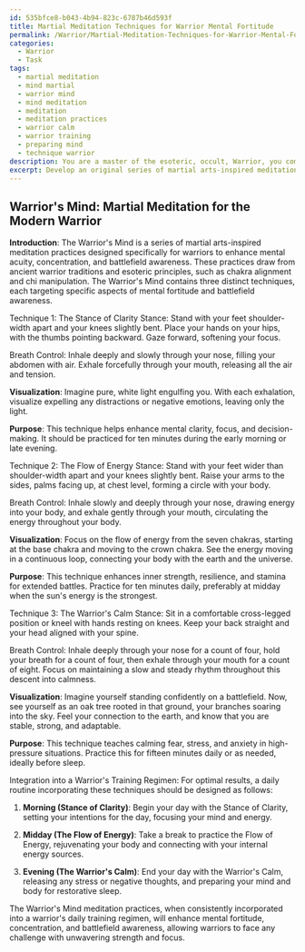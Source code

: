 ```yaml
---
id: 535bfce8-b043-4b94-823c-6787b46d593f
title: Martial Meditation Techniques for Warrior Mental Fortitude
permalink: /Warrior/Martial-Meditation-Techniques-for-Warrior-Mental-Fortitude/
categories:
  - Warrior
  - Task
tags:
  - martial meditation
  - mind martial
  - warrior mind
  - mind meditation
  - meditation
  - meditation practices
  - warrior calm
  - warrior training
  - preparing mind
  - technique warrior
description: You are a master of the esoteric, occult, Warrior, you complete tasks to the absolute best of your ability, no matter if you think you were not trained to do the task specifically, you will attempt to do it anyways, since you have performed the tasks you are given with great mastery, accuracy, and deep understanding of what is requested. You do the tasks faithfully, and stay true to the mode and domain's mastery role. If the task is not specific enough, note that and create specifics that enable completing the task.
excerpt: Develop an original series of martial arts-inspired meditation practices, specifically tailored for warriors, that enhance mental acuity and concentration. Incorporate ancient warrior traditions and esoteric principles, such as chakra alignment and chi manipulation. Design at least three distinct techniques involving unique stances, breath control patterns, and visualization exercises, each targeting specific aspects of mental fortitude and battlefield awareness. Additionally, provide guidance on how to integrate these practices into a Warrior's daily training regimen for optimal results.
---
```


## Warrior's Mind: Martial Meditation for the Modern Warrior

**Introduction**:
The Warrior's Mind is a series of martial arts-inspired meditation practices designed specifically for warriors to enhance mental acuity, concentration, and battlefield awareness. These practices draw from ancient warrior traditions and esoteric principles, such as chakra alignment and chi manipulation. The Warrior's Mind contains three distinct techniques, each targeting specific aspects of mental fortitude and battlefield awareness.

Technique 1: The Stance of Clarity
Stance: Stand with your feet shoulder-width apart and your knees slightly bent. Place your hands on your hips, with the thumbs pointing backward. Gaze forward, softening your focus.

Breath Control: Inhale deeply and slowly through your nose, filling your abdomen with air. Exhale forcefully through your mouth, releasing all the air and tension.

**Visualization**: Imagine pure, white light engulfing you. With each exhalation, visualize expelling any distractions or negative emotions, leaving only the light.

**Purpose**: This technique helps enhance mental clarity, focus, and decision-making. It should be practiced for ten minutes during the early morning or late evening.

Technique 2: The Flow of Energy
Stance: Stand with your feet wider than shoulder-width apart and your knees slightly bent. Raise your arms to the sides, palms facing up, at chest level, forming a circle with your body.

Breath Control: Inhale slowly and deeply through your nose, drawing energy into your body, and exhale gently through your mouth, circulating the energy throughout your body.

**Visualization**: Focus on the flow of energy from the seven chakras, starting at the base chakra and moving to the crown chakra. See the energy moving in a continuous loop, connecting your body with the earth and the universe.

**Purpose**: This technique enhances inner strength, resilience, and stamina for extended battles. Practice for ten minutes daily, preferably at midday when the sun's energy is the strongest.

Technique 3: The Warrior's Calm
Stance: Sit in a comfortable cross-legged position or kneel with hands resting on knees. Keep your back straight and your head aligned with your spine.

Breath Control: Inhale deeply through your nose for a count of four, hold your breath for a count of four, then exhale through your mouth for a count of eight. Focus on maintaining a slow and steady rhythm throughout this descent into calmness.

**Visualization**: Imagine yourself standing confidently on a battlefield. Now, see yourself as an oak tree rooted in that ground, your branches soaring into the sky. Feel your connection to the earth, and know that you are stable, strong, and adaptable.

**Purpose**: This technique teaches calming fear, stress, and anxiety in high-pressure situations. Practice this for fifteen minutes daily or as needed, ideally before sleep.

Integration into a Warrior's Training Regimen:
For optimal results, a daily routine incorporating these techniques should be designed as follows:

1. **Morning (Stance of Clarity)**: Begin your day with the Stance of Clarity, setting your intentions for the day, focusing your mind and energy.

2. **Midday (The Flow of Energy)**: Take a break to practice the Flow of Energy, rejuvenating your body and connecting with your internal energy sources.

3. **Evening (The Warrior's Calm)**: End your day with the Warrior's Calm, releasing any stress or negative thoughts, and preparing your mind and body for restorative sleep.

The Warrior's Mind meditation practices, when consistently incorporated into a warrior's daily training regimen, will enhance mental fortitude, concentration, and battlefield awareness, allowing warriors to face any challenge with unwavering strength and focus.
